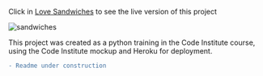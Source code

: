 Click in [Love Sandwiches](https://love-sandwichespj.herokuapp.com/) to see the live version of this project

![sandwiches](https://user-images.githubusercontent.com/83631970/158632219-b9d51a04-8bf0-4daa-912b-ac1fe8006f7e.png)

This project was created as a python training in the Code Institute course, using the Code Institute mockup and Heroku for deployment.

```diff
- Readme under construction
```
